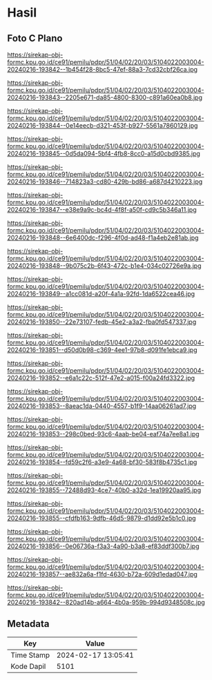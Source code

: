 # Hasil

## Foto C Plano

https://sirekap-obj-formc.kpu.go.id/ce91/pemilu/pdpr/51/04/02/20/03/5104022003004-20240216-193842--1b454f28-8bc5-47ef-88a3-7cd32cbf26ca.jpg

https://sirekap-obj-formc.kpu.go.id/ce91/pemilu/pdpr/51/04/02/20/03/5104022003004-20240216-193843--2205e671-da85-4800-8300-c891a60ea0b8.jpg

https://sirekap-obj-formc.kpu.go.id/ce91/pemilu/pdpr/51/04/02/20/03/5104022003004-20240216-193844--0e14eecb-d321-453f-b927-5561a7860129.jpg

https://sirekap-obj-formc.kpu.go.id/ce91/pemilu/pdpr/51/04/02/20/03/5104022003004-20240216-193845--0d5da094-5bf4-4fb8-8cc0-a15d0cbd9385.jpg

https://sirekap-obj-formc.kpu.go.id/ce91/pemilu/pdpr/51/04/02/20/03/5104022003004-20240216-193846--714823a3-cd80-429b-bd86-a687d4210223.jpg

https://sirekap-obj-formc.kpu.go.id/ce91/pemilu/pdpr/51/04/02/20/03/5104022003004-20240216-193847--e38e9a9c-bc4d-4f8f-a50f-cd9c5b346a11.jpg

https://sirekap-obj-formc.kpu.go.id/ce91/pemilu/pdpr/51/04/02/20/03/5104022003004-20240216-193848--6e6400dc-f296-4f0d-ad48-f1a4eb2e81ab.jpg

https://sirekap-obj-formc.kpu.go.id/ce91/pemilu/pdpr/51/04/02/20/03/5104022003004-20240216-193848--9b075c2b-6f43-472c-b1e4-034c02726e9a.jpg

https://sirekap-obj-formc.kpu.go.id/ce91/pemilu/pdpr/51/04/02/20/03/5104022003004-20240216-193849--a1cc081d-a20f-4a1a-92fd-1da6522cea46.jpg

https://sirekap-obj-formc.kpu.go.id/ce91/pemilu/pdpr/51/04/02/20/03/5104022003004-20240216-193850--22e73107-fedb-45e2-a3a2-fba0fd547337.jpg

https://sirekap-obj-formc.kpu.go.id/ce91/pemilu/pdpr/51/04/02/20/03/5104022003004-20240216-193851--d50d0b98-c369-4ee1-97b8-d091fe1ebca9.jpg

https://sirekap-obj-formc.kpu.go.id/ce91/pemilu/pdpr/51/04/02/20/03/5104022003004-20240216-193852--e6a1c22c-512f-47e2-a015-f00a24fd3322.jpg

https://sirekap-obj-formc.kpu.go.id/ce91/pemilu/pdpr/51/04/02/20/03/5104022003004-20240216-193853--8aeac1da-0440-4557-b1f9-14aa06261ad7.jpg

https://sirekap-obj-formc.kpu.go.id/ce91/pemilu/pdpr/51/04/02/20/03/5104022003004-20240216-193853--298c0bed-93c6-4aab-be04-eaf74a7ee8a1.jpg

https://sirekap-obj-formc.kpu.go.id/ce91/pemilu/pdpr/51/04/02/20/03/5104022003004-20240216-193854--fd59c2f6-a3e9-4a68-bf30-583f8b4735c1.jpg

https://sirekap-obj-formc.kpu.go.id/ce91/pemilu/pdpr/51/04/02/20/03/5104022003004-20240216-193855--72488d93-4ce7-40b0-a32d-1ea19920aa95.jpg

https://sirekap-obj-formc.kpu.go.id/ce91/pemilu/pdpr/51/04/02/20/03/5104022003004-20240216-193855--cfdfb163-9dfb-46d5-9879-d1dd92e5b1c0.jpg

https://sirekap-obj-formc.kpu.go.id/ce91/pemilu/pdpr/51/04/02/20/03/5104022003004-20240216-193856--0e06736a-f3a3-4a90-b3a8-ef83ddf300b7.jpg

https://sirekap-obj-formc.kpu.go.id/ce91/pemilu/pdpr/51/04/02/20/03/5104022003004-20240216-193857--ae832a6a-f1fd-4630-b72a-609d1edad047.jpg

https://sirekap-obj-formc.kpu.go.id/ce91/pemilu/pdpr/51/04/02/20/03/5104022003004-20240216-193842--820ad14b-a664-4b0a-959b-994d9348508c.jpg


## Metadata

| Key        | Value               |
| ---------- | ------------------- |
| Time Stamp | 2024-02-17 13:05:41 |
| Kode Dapil | 5101                |



